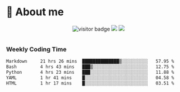 <!-- ![](https://youpai.roccoshi.top/img/20200804214216.png) -->

# 🧐 About me
 
<p align="center">
<img src="https://visitor-badge.laobi.icu/badge?page_id=Lincest.Lincest&title=hits" alt="visitor badge"/>
<a href="mailto:imroccoshi@gmail.com"><img src="https://img.shields.io/badge/gmail-imroccoshi%40gmail.com-red"></a>
<a href="https://blog.roccoshi.top"><img src="https://img.shields.io/badge/blog-roccoshi-green"></a>
</p>

<div align="center">
  <img src="https://github-readme-stats.vercel.app/api?username=Lincest&show_icons=true&count_private=true&show_owner=true" alt="">
   <!-- <img src="https://github-readme-stats.vercel.app/api/wakatime?username=Moreality&v=2" alt=""/> -->
</div>

### Weekly Coding Time

<!--START_SECTION:waka-->

```txt
Markdown     21 hrs 26 mins  ██████████████▒░░░░░░░░░░   57.95 %
Bash         4 hrs 43 mins   ███▒░░░░░░░░░░░░░░░░░░░░░   12.75 %
Python       4 hrs 23 mins   ███░░░░░░░░░░░░░░░░░░░░░░   11.88 %
YAML         1 hr 41 mins    █░░░░░░░░░░░░░░░░░░░░░░░░   04.58 %
HTML         1 hr 17 mins    █░░░░░░░░░░░░░░░░░░░░░░░░   03.51 %
```

<!--END_SECTION:waka-->


